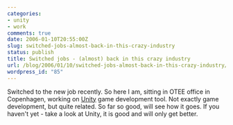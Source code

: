 ```yaml
---
categories:
- unity
- work
comments: true
date: 2006-01-10T20:55:00Z
slug: switched-jobs-almost-back-in-this-crazy-industry
status: publish
title: Switched jobs - (almost) back in this crazy industry
url: /blog/2006/01/10/switched-jobs-almost-back-in-this-crazy-industry/
wordpress_id: "85"
---
```


Switched to the new job recently. So here I am, sitting in OTEE office in Copenhagen, working on [Unity](http://www.unity3d.com) game development tool. Not exactly game development, but quite related. So far so good, will see how it goes. If you haven't yet - take a look at Unity, it is good and will only get better.

